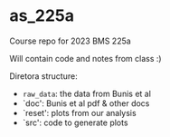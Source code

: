 # as_225a
 
Course repo for 2023 BMS 225a 

Will contain code and notes from class :) 

Diretora structure: 

- `raw_data`: the data from Bunis et al 
- `doc': Bunis et al pdf & other docs
- `reset': plots from our analysis 
- `src': code to generate plots
